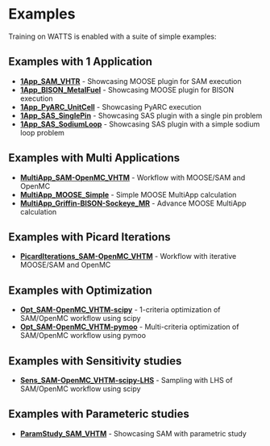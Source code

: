# Examples

Training on WATTS is enabled with a suite of simple examples:

## Examples with 1 Application
* [__1App_SAM_VHTR__](1App_SAM_VHTR/README.md) - Showcasing MOOSE plugin for SAM execution
* [__1App_BISON_MetalFuel__](1App_BISON_MetalFuel/README.md) - Showcasing MOOSE plugin for BISON execution
* [__1App_PyARC_UnitCell__](1App_PyARC_UnitCell/README.md) - Showcasing PyARC execution
* [__1App_SAS_SinglePin__](1App_SAS_SinglePin/README.md) - Showcasing SAS plugin with a single pin problem
* [__1App_SAS_SodiumLoop__](1App_SAS_SodiumLoop/README.md) - Showcasing SAS plugin with a simple sodium loop problem
## Examples with Multi Applications
* [__MultiApp_SAM-OpenMC_VHTM__](MultiApp_SAM-OpenMC_VHTM/README.md) - Workflow with MOOSE/SAM and OpenMC
* [__MultiApp_MOOSE_Simple__](MultiApp_MOOSE_Simple/README.md) - Simple MOOSE MultiApp calculation
* [__MultiApp_Griffin-BISON-Sockeye_MR__](MultiApp_Griffin-BISON-Sockeye_MR/README.md) - Advance MOOSE MultiApp calculation
## Examples with Picard Iterations
* [__PicardIterations_SAM-OpenMC_VHTM__](PicardIterations_SAM-OpenMC_VHTM/README.md) - Workflow with iterative MOOSE/SAM and OpenMC
## Examples with Optimization
* [__Opt_SAM-OpenMC_VHTM-scipy__](Opt_SAM-OpenMC_VHTM-scipy/README.md) - 1-criteria optimization of SAM/OpenMC workflow using scipy
* [__Opt_SAM-OpenMC_VHTM-pymoo__](Opt_SAM-OpenMC_VHTM-pymoo/README.md) - Multi-criteria optimization of SAM/OpenMC workflow using pymoo
## Examples with Sensitivity studies
* [__Sens_SAM-OpenMC_VHTM-scipy-LHS__](Sens_SAM-OpenMC_VHTM-scipy-LHS/README.md) - Sampling with LHS of SAM/OpenMC workflow using scipy
## Examples with Parameteric studies
* [__ParamStudy_SAM_VHTM__](ParamStudy_SAM_VHTM/README.md) - Showcasing SAM with parametric study
